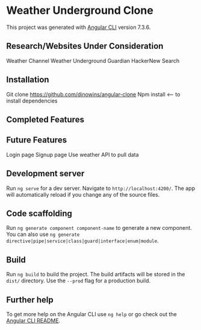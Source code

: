 # Weather Underground Clone

This project was generated with [Angular CLI](https://github.com/angular/angular-cli) version 7.3.6.

## Research/Websites Under Consideration

Weather Channel
Weather Underground
Guardian
HackerNew Search

## Installation

Git clone https://github.com/dinowins/angular-clone
Npm install <-- to install dependencies

## Completed Features

## Future Features

Login page
Signup page
Use weather API to pull data 

## Development server

Run `ng serve` for a dev server. Navigate to `http://localhost:4200/`. The app will automatically reload if you change any of the source files.

## Code scaffolding

Run `ng generate component component-name` to generate a new component. You can also use `ng generate directive|pipe|service|class|guard|interface|enum|module`.

## Build

Run `ng build` to build the project. The build artifacts will be stored in the `dist/` directory. Use the `--prod` flag for a production build.

## Further help

To get more help on the Angular CLI use `ng help` or go check out the [Angular CLI README](https://github.com/angular/angular-cli/blob/master/README.md).
